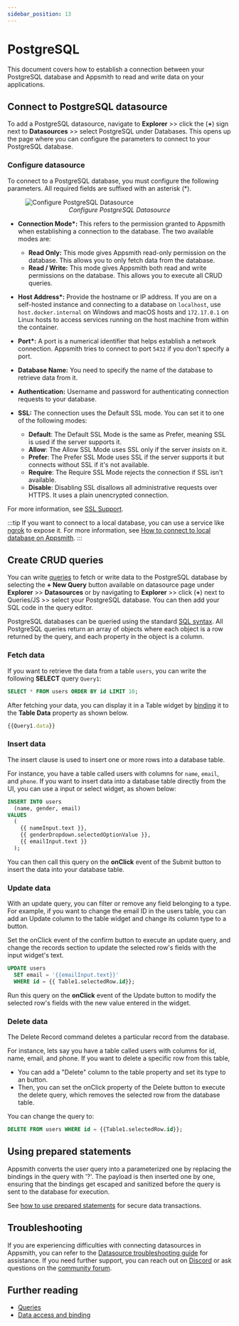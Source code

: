 ```yaml
---
sidebar_position: 13
---
```

# PostgreSQL

This document covers how to establish a connection between your PostgreSQL database and Appsmith to read and write data on your applications.


## Connect to PostgreSQL datasource

To add a PostgreSQL datasource, navigate to **Explorer** >> click the (**+**) sign next to **Datasources** >> select PostgreSQL under Databases. This opens up the page where you can configure the parameters to connect to your PostgreSQL database.


### Configure datasource

To connect to a PostgreSQL database, you must configure the following parameters. All required fields are suffixed with an asterisk (\*).

<figure>
  <img src="/img/postgres-img.png" style= {{width:"700px", height:"auto"}} alt="Configure PostgreSQL Datasource"/>
  <figcaption align = "center"><i>Configure PostgreSQL Datasource</i></figcaption>
</figure>

* **Connection Mode\*:** This refers to the permission granted to Appsmith when establishing a connection to the database. The two available modes are:

   * **Read Only:** This mode gives Appsmith read-only permission on the database. This allows you to only fetch data from the database.
   * **Read / Write:** This mode gives Appsmith both read and write permissions on the database. This allows you to execute all CRUD queries.

* **Host Address\*:** Provide the hostname or IP address. If you are on a self-hosted instance and connecting to a database on `localhost`, use `host.docker.internal` on Windows and macOS hosts and `172.17.0.1` on Linux hosts to access services running on the host machine from within the container.

* **Port\*:** A port is a numerical identifier that helps establish a network connection. Appsmith tries to connect to port `5432` if you don't specify a port.

* **Database Name:** You need to specify the name of the database to retrieve data from it.

* **Authentication:** Username and password for authenticating connection requests to your database.

* **SSL:** The connection uses the Default SSL mode. You can set it to one of the following modes:

   * **Default**: The Default SSL Mode is the same as Prefer, meaning SSL is used if the server supports it.
   * **Allow**: The Allow SSL Mode uses SSL only if the server _insists_ on it.
   * **Prefer**: The Prefer SSL Mode uses SSL if the server supports it but connects without SSL if it's not available.
   * **Require**: The Require SSL Mode rejects the connection if SSL isn't available.
   * **Disable**: Disabling SSL disallows all administrative requests over HTTPS. It uses a plain unencrypted connection.

For more information, see [SSL Support](https://www.postgresql.org/docs/current/libpq-ssl.html).



:::tip
If you want to connect to a local database, you can use a service like [ngrok](https://ngrok.com/) to expose it. For more information, see [How to connect to local database on Appsmith](/learning-and-resources/how-to-guides/how-to-work-with-local-apis-on-appsmith).
:::


## Create CRUD queries

You can write [queries](https://docs.appsmith.com/core-concepts/data-access-and-binding/querying-a-database/query-settings) to fetch or write data to the PostgreSQL database by selecting the **+ New Query**  button available on datasource page under **Explorer** >> **Datasources** or by navigating to **Explorer** >> click (**+**) next to Queries/JS >> select your PostgreSQL database. You can then add your SQL code in the query editor.

PostgreSQL databases can be queried using the standard [SQL syntax](https://www.postgresql.org/docs/12/index.html). All PostgreSQL queries return an array of objects where each object is a row returned by the query, and each property in the object is a column.

### Fetch data

If you want to retrieve the data from a table `users`, you can write the following **SELECT** query `Query1`:

```sql
SELECT * FROM users ORDER BY id LIMIT 10;
```
After fetching your data, you can display it in a Table widget by [binding](/reference/widgets/table#display-data-in-tables) it to the **Table Data** property as shown below. 

```js
{{Query1.data}}
```

### Insert data
The insert clause is used to insert one or more rows into a database table. 

For instance, you have a table called users with columns for `name`, `email`, and `phone`. If you want to insert data into a database table directly from the UI, you can use a input or select widget, as shown below:

```sql
INSERT INTO users
  (name, gender, email)
VALUES
  (
    {{ nameInput.text }},
    {{ genderDropdown.selectedOptionValue }},
    {{ emailInput.text }}
  );

```
You can then call this query on the **onClick** event of the Submit button to insert the data into your database table.

### Update data
With an update query, you can filter or remove any field belonging to a type. For example, if you want to change the email ID in the users table, you can add an Update column to the table widget and change its column type to a button. 

Set the onClick event of the confirm button to execute an update query, and change the records section to update the selected row's fields with the input widget's text.


```sql
UPDATE users
  SET email = '{{emailInput.text}}'
  WHERE id = {{ Table1.selectedRow.id}};
```

Run this query on the **onClick** event of the Update button to modify the selected row's fields with the new value entered in the widget.

### Delete data

The Delete Record command deletes a particular record from the database.

For instance, lets say you have a table called users with columns for id, name, email, and phone. If you want to delete a specific row from this table,

* You can add a "Delete" column to the table property and set its type to an button.
* Then, you can set the onClick property of the Delete button to execute the delete query, which removes the selected row from the database table.

You can change the query to:
```sql
DELETE FROM users WHERE id = {{Table1.selectedRow.id}};
```

## Using prepared statements
Appsmith converts the user query into a parameterized one by replacing the bindings in the query with '?'. The payload is then inserted one by one, ensuring that the bindings get escaped and sanitized before the query is sent to the database for execution.

See [how to use prepared statements](/learning-and-resources/how-to-guides/how-to-use-prepared-statements) for secure data transactions.


## Troubleshooting
If you are experiencing difficulties with connecting datasources in Appsmith, you can refer to the [Datasource troubleshooting guide](/help-and-support/troubleshooting-guide/action-errors/datasource-errors) for assistance. If you need further support, you can reach out on [Discord](https://discord.com/invite/rBTTVJp) or ask questions on the [community forum](https://community.appsmith.com/).

## Further reading

* [Queries](/core-concepts/data-access-and-binding/querying-a-database)
* [Data access and binding](/core-concepts/data-access-and-binding)


